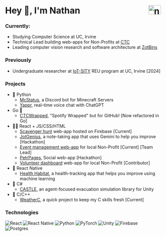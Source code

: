 # Hey 👋, I'm Nathan <a href="https://www.linkedin.com/in/nathanpietrantonio" target="blank"><img align="right" src="https://raw.githubusercontent.com/rahuldkjain/github-profile-readme-generator/master/src/images/icons/Social/linked-in-alt.svg" alt="nathan pietrantonio" height="30" width="40" /></a> 

### Currently:
- Studying Computer Science at UC, Irvine
- Technical Lead building web-apps for Non-Profits at [CTC](https://ctc-uci.com/)
- Leading computer vision research and software architecture at [ZotBins](https://zotbins.org/)
### Previously
- Undergraduate researcher at [IoT-SITY](https://sites.uci.edu/iotsity/about-iotsity/) REU program at UC, Irvine [2024]


### Projects
- 🐍 Python
  - [McStatus](https://github.com/theNatePi/McStatusDiscordBot), a Discord bot for Minecraft Servers
  - [Yappr](https://github.com/theNatePi/Yappr), real-time voice chat with ChatGPT
- Go 🐹
  - [CTCWrapped](https://github.com/theNatePi/CTCWrapped), "Spotify Wrapped" but for GitHub! [Now refactored in Go]
- 🧑‍💻 React + JS/CSS/HTML
  - [Scavenger hunt](https://github.com/theNatePi/scavenger-hunt) web-app hosted on Firebase [Current]
  - [JotGenius](https://github.com/theNatePi/JotGenius), a note-taking app that uses Gemini to help you improve [Hackathon]
  - [Event management web-app](https://github.com/ctc-uci/lpa) for local Non-Profit [Current] [Team Lead]
  - [PetrPages](https://github.com/theNatePi/PetrPages), Social web-app [Hackathon]
  - [Volunteer dashboard](https://github.com/ctc-uci/stand-up-to-trash-frontend) web-app for local Non-Profit [Contributor]
- 📱 React Native
  - [Health Habitat](https://github.com/rebeccaahn/health-habitat), a health-tracking app that helps you improve using machine learning
- 🧪 C#
  - [CASTLE](https://github.com/theNatePi/IoTSITYNavAgent), an agent-focused evacuation simulation library for Unity
- 🔧 C/C++
  - [WeatherC](https://github.com/theNatePi/WeatherC), a quick project to keep my C skills fresh [Current]


### Technologies
![React](https://img.shields.io/badge/react-%2320232a.svg?style=for-the-badge&logo=react&logoColor=%2361DAFB)
![React Native](https://img.shields.io/badge/react_native-%2320232a.svg?style=for-the-badge&logo=react&logoColor=%2361DAFB)
![Python](https://img.shields.io/badge/python-3670A0?style=for-the-badge&logo=python&logoColor=ffdd54)
![PyTorch](https://img.shields.io/badge/PyTorch-%23EE4C2C.svg?style=for-the-badge&logo=PyTorch&logoColor=white)
![Unity](https://img.shields.io/badge/unity-%23000000.svg?style=for-the-badge&logo=unity&logoColor=white)
![Firebase](https://img.shields.io/badge/firebase-a08021?style=for-the-badge&logo=firebase&logoColor=ffcd34)
![Postgres](https://img.shields.io/badge/postgres-%23316192.svg?style=for-the-badge&logo=postgresql&logoColor=white)
